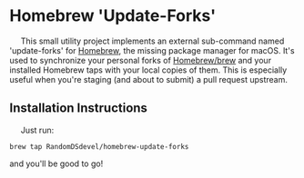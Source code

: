 # Homebrew 'Update-Forks'

&nbsp;&nbsp;&nbsp;&nbsp;&nbsp;This small utility project implements an external sub-command named 'update-forks' for [Homebrew](https://brew.sh/), the missing package manager for macOS.  It's used to synchronize your personal forks of [Homebrew/brew](https://github.com/Homebrew/brew) and your installed Homebrew taps with your local copies of them.  This is especially useful when you're staging (and about to submit) a pull request upstream.  

## Installation Instructions

&nbsp;&nbsp;&nbsp;&nbsp;&nbsp;Just run:  

```
brew tap RandomDSdevel/homebrew-update-forks
```

and you'll be good to go!  
